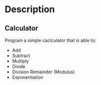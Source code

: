 # Description 

## Calculator 

Program a simple caclculator that is able to:
- Add
- Subtract
- Multiply 
- Divide 
- Division Remainder (Modulus)
- Exponentiation
